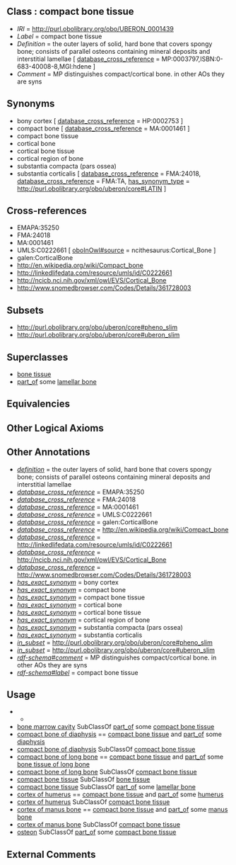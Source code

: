
## Class : compact bone tissue

 * *IRI* = http://purl.obolibrary.org/obo/UBERON_0001439
 * *Label* = compact bone tissue
 * *Definition* = the outer layers of solid, hard bone that covers spongy bone; consists of parallel osteons containing mineral deposits and interstitial lamellae [ [database_cross_reference](../../ef/oboInOwl#hasDbXref.md) = MP:0003797,ISBN:0-683-40008-8,MGI:hdene ]
 * *Comment* = MP distinguishes compact/cortical bone. in other AOs they are syns

## Synonyms

 * bony cortex [ [database_cross_reference](../../ef/oboInOwl#hasDbXref.md) = HP:0002753 ]
 * compact bone [ [database_cross_reference](../../ef/oboInOwl#hasDbXref.md) = MA:0001461 ]
 * compact bone tissue
 * cortical bone
 * cortical bone tissue
 * cortical region of bone
 * substantia compacta (pars ossea)
 * substantia corticalis [ [database_cross_reference](../../ef/oboInOwl#hasDbXref.md) = FMA:24018, [database_cross_reference](../../ef/oboInOwl#hasDbXref.md) = FMA:TA, [has_synonym_type](../../pe/oboInOwl#hasSynonymType.md) = http://purl.obolibrary.org/obo/uberon/core#LATIN ]

## Cross-references

 * EMAPA:35250
 * FMA:24018
 * MA:0001461
 * UMLS:C0222661 [ [oboInOwl#source](../../ce/oboInOwl#source.md) = ncithesaurus:Cortical_Bone ]
 * galen:CorticalBone
 * http://en.wikipedia.org/wiki/Compact_bone
 * http://linkedlifedata.com/resource/umls/id/C0222661
 * http://ncicb.nci.nih.gov/xml/owl/EVS/Cortical_Bone
 * http://www.snomedbrowser.com/Codes/Details/361728003

## Subsets

 * http://purl.obolibrary.org/obo/uberon/core#pheno_slim
 * http://purl.obolibrary.org/obo/uberon/core#uberon_slim

## Superclasses

 * [bone tissue](../../UBERON/81/UBERON_0002481.md)
 * [part_of](../../BFO/50/BFO_0000050.md) some [lamellar bone](../../UBERON/82/UBERON_0002482.md)

## Equivalencies


## Other Logical Axioms


## Other Annotations

 * *[definition](../../IAO/15/IAO_0000115.md)* = the outer layers of solid, hard bone that covers spongy bone; consists of parallel osteons containing mineral deposits and interstitial lamellae
 * *[database_cross_reference](../../ef/oboInOwl#hasDbXref.md)* = EMAPA:35250
 * *[database_cross_reference](../../ef/oboInOwl#hasDbXref.md)* = FMA:24018
 * *[database_cross_reference](../../ef/oboInOwl#hasDbXref.md)* = MA:0001461
 * *[database_cross_reference](../../ef/oboInOwl#hasDbXref.md)* = UMLS:C0222661
 * *[database_cross_reference](../../ef/oboInOwl#hasDbXref.md)* = galen:CorticalBone
 * *[database_cross_reference](../../ef/oboInOwl#hasDbXref.md)* = http://en.wikipedia.org/wiki/Compact_bone
 * *[database_cross_reference](../../ef/oboInOwl#hasDbXref.md)* = http://linkedlifedata.com/resource/umls/id/C0222661
 * *[database_cross_reference](../../ef/oboInOwl#hasDbXref.md)* = http://ncicb.nci.nih.gov/xml/owl/EVS/Cortical_Bone
 * *[database_cross_reference](../../ef/oboInOwl#hasDbXref.md)* = http://www.snomedbrowser.com/Codes/Details/361728003
 * *[has_exact_synonym](../../ym/oboInOwl#hasExactSynonym.md)* = bony cortex
 * *[has_exact_synonym](../../ym/oboInOwl#hasExactSynonym.md)* = compact bone
 * *[has_exact_synonym](../../ym/oboInOwl#hasExactSynonym.md)* = compact bone tissue
 * *[has_exact_synonym](../../ym/oboInOwl#hasExactSynonym.md)* = cortical bone
 * *[has_exact_synonym](../../ym/oboInOwl#hasExactSynonym.md)* = cortical bone tissue
 * *[has_exact_synonym](../../ym/oboInOwl#hasExactSynonym.md)* = cortical region of bone
 * *[has_exact_synonym](../../ym/oboInOwl#hasExactSynonym.md)* = substantia compacta (pars ossea)
 * *[has_exact_synonym](../../ym/oboInOwl#hasExactSynonym.md)* = substantia corticalis
 * *[in_subset](../../et/oboInOwl#inSubset.md)* = http://purl.obolibrary.org/obo/uberon/core#pheno_slim
 * *[in_subset](../../et/oboInOwl#inSubset.md)* = http://purl.obolibrary.org/obo/uberon/core#uberon_slim
 * *[rdf-schema#comment](../../nt/rdf-schema#comment.md)* = MP distinguishes compact/cortical bone. in other AOs they are syns
 * *[rdf-schema#label](../../el/rdf-schema#label.md)* = compact bone tissue

## Usage

 * -
 * [bone marrow cavity](../../UBERON/84/UBERON_0002484.md) SubClassOf [part_of](../../BFO/50/BFO_0000050.md) some [compact bone tissue](../../UBERON/39/UBERON_0001439.md)
 * [compact bone of diaphysis](../../UBERON/23/UBERON_0016423.md) == [compact bone tissue](../../UBERON/39/UBERON_0001439.md) and [part_of](../../BFO/50/BFO_0000050.md) some [diaphysis](../../UBERON/69/UBERON_0004769.md)
 * [compact bone of diaphysis](../../UBERON/23/UBERON_0016423.md) SubClassOf [compact bone tissue](../../UBERON/39/UBERON_0001439.md)
 * [compact bone of long bone](../../UBERON/22/UBERON_0016422.md) == [compact bone tissue](../../UBERON/39/UBERON_0001439.md) and [part_of](../../BFO/50/BFO_0000050.md) some [bone tissue of long bone](../../UBERON/08/UBERON_0005808.md)
 * [compact bone of long bone](../../UBERON/22/UBERON_0016422.md) SubClassOf [compact bone tissue](../../UBERON/39/UBERON_0001439.md)
 * [compact bone tissue](../../UBERON/39/UBERON_0001439.md) SubClassOf [bone tissue](../../UBERON/81/UBERON_0002481.md)
 * [compact bone tissue](../../UBERON/39/UBERON_0001439.md) SubClassOf [part_of](../../BFO/50/BFO_0000050.md) some [lamellar bone](../../UBERON/82/UBERON_0002482.md)
 * [cortex of humerus](../../UBERON/09/UBERON_0004109.md) == [compact bone tissue](../../UBERON/39/UBERON_0001439.md) and [part_of](../../BFO/50/BFO_0000050.md) some [humerus](../../UBERON/76/UBERON_0000976.md)
 * [cortex of humerus](../../UBERON/09/UBERON_0004109.md) SubClassOf [compact bone tissue](../../UBERON/39/UBERON_0001439.md)
 * [cortex of manus bone](../../UBERON/09/UBERON_0005809.md) == [compact bone tissue](../../UBERON/39/UBERON_0001439.md) and [part_of](../../BFO/50/BFO_0000050.md) some [manus bone](../../UBERON/97/UBERON_0005897.md)
 * [cortex of manus bone](../../UBERON/09/UBERON_0005809.md) SubClassOf [compact bone tissue](../../UBERON/39/UBERON_0001439.md)
 * [osteon](../../UBERON/30/UBERON_0014730.md) SubClassOf [part_of](../../BFO/50/BFO_0000050.md) some [compact bone tissue](../../UBERON/39/UBERON_0001439.md)

## External Comments

